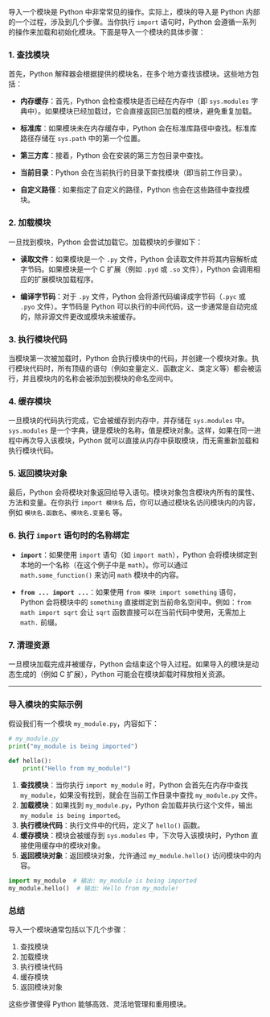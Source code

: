 导入一个模块是 Python 中非常常见的操作。实际上，模块的导入是 Python 内部的一个过程，涉及到几个步骤。当你执行 `import` 语句时，Python 会遵循一系列的操作来加载和初始化模块。下面是导入一个模块的具体步骤：

### 1. **查找模块**
首先，Python 解释器会根据提供的模块名，在多个地方查找该模块。这些地方包括：
   
   - **内存缓存**：首先，Python 会检查模块是否已经在内存中（即 `sys.modules` 字典中）。如果模块已经加载过，它会直接返回已加载的模块，避免重复加载。
   
   - **标准库**：如果模块未在内存缓存中，Python 会在标准库路径中查找。标准库路径存储在 `sys.path` 中的第一个位置。
   
   - **第三方库**：接着，Python 会在安装的第三方包目录中查找。
   
   - **当前目录**：Python 会在当前执行的目录下查找模块（即当前工作目录）。

   - **自定义路径**：如果指定了自定义的路径，Python 也会在这些路径中查找模块。

### 2. **加载模块**
一旦找到模块，Python 会尝试加载它。加载模块的步骤如下：

   - **读取文件**：如果模块是一个 `.py` 文件，Python 会读取文件并将其内容解析成字节码。如果模块是一个 C 扩展（例如 `.pyd` 或 `.so` 文件），Python 会调用相应的扩展模块加载程序。
   
   - **编译字节码**：对于 `.py` 文件，Python 会将源代码编译成字节码（`.pyc` 或 `.pyo` 文件）。字节码是 Python 可以执行的中间代码，这一步通常是自动完成的，除非源文件更改或模块未被缓存。

### 3. **执行模块代码**
当模块第一次被加载时，Python 会执行模块中的代码，并创建一个模块对象。执行模块代码时，所有顶级的语句（例如变量定义、函数定义、类定义等）都会被运行，并且模块内的名称会被添加到模块的命名空间中。

### 4. **缓存模块**
一旦模块的代码执行完成，它会被缓存到内存中，并存储在 `sys.modules` 中。`sys.modules` 是一个字典，键是模块的名称，值是模块对象。这样，如果在同一进程中再次导入该模块，Python 就可以直接从内存中获取模块，而无需重新加载和执行模块代码。

### 5. **返回模块对象**
最后，Python 会将模块对象返回给导入语句。模块对象包含模块内所有的属性、方法和变量。在你执行 `import 模块名` 后，你可以通过模块名访问模块内的内容，例如 `模块名.函数名`、`模块名.变量名` 等。

### 6. **执行 `import` 语句时的名称绑定**
- **`import`**：如果使用 `import` 语句（如 `import math`），Python 会将模块绑定到本地的一个名称（在这个例子中是 `math`）。你可以通过 `math.some_function()` 来访问 `math` 模块中的内容。
  
- **`from ... import ...`**：如果使用 `from 模块 import something` 语句，Python 会将模块中的 `something` 直接绑定到当前命名空间中。例如：`from math import sqrt` 会让 `sqrt` 函数直接可以在当前代码中使用，无需加上 `math.` 前缀。

### 7. **清理资源**
一旦模块加载完成并被缓存，Python 会结束这个导入过程。如果导入的模块是动态生成的（例如 C 扩展），Python 可能会在模块卸载时释放相关资源。

---

### **导入模块的实际示例**
假设我们有一个模块 `my_module.py`，内容如下：

```python
# my_module.py
print("my_module is being imported")

def hello():
    print("Hello from my_module!")
```

1. **查找模块**：当你执行 `import my_module` 时，Python 会首先在内存中查找 `my_module`，如果没有找到，就会在当前工作目录中查找 `my_module.py` 文件。
2. **加载模块**：如果找到 `my_module.py`，Python 会加载并执行这个文件，输出 `my_module is being imported`。
3. **执行模块代码**：执行文件中的代码，定义了 `hello()` 函数。
4. **缓存模块**：模块会被缓存到 `sys.modules` 中，下次导入该模块时，Python 直接使用缓存中的模块对象。
5. **返回模块对象**：返回模块对象，允许通过 `my_module.hello()` 访问模块中的内容。

```python
import my_module  # 输出: my_module is being imported
my_module.hello()  # 输出: Hello from my_module!
```

### 总结
导入一个模块通常包括以下几个步骤：
1. 查找模块
2. 加载模块
3. 执行模块代码
4. 缓存模块
5. 返回模块对象

这些步骤使得 Python 能够高效、灵活地管理和重用模块。